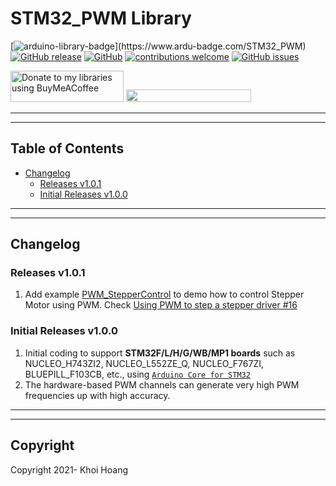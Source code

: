 # STM32_PWM Library

[![arduino-library-badge](https://www.ardu-badge.com/badge/STM32_PWM.svg?)](https://www.ardu-badge.com/STM32_PWM)
[![GitHub release](https://img.shields.io/github/release/khoih-prog/STM32_PWM.svg)](https://github.com/khoih-prog/STM32_PWM/releases)
[![GitHub](https://img.shields.io/github/license/mashape/apistatus.svg)](https://github.com/khoih-prog/STM32_PWM/blob/main/LICENSE)
[![contributions welcome](https://img.shields.io/badge/contributions-welcome-brightgreen.svg?style=flat)](#Contributing)
[![GitHub issues](https://img.shields.io/github/issues/khoih-prog/STM32_PWM.svg)](http://github.com/khoih-prog/STM32_PWM/issues)



<a href="https://www.buymeacoffee.com/khoihprog6" title="Donate to my libraries using BuyMeACoffee"><img src="https://cdn.buymeacoffee.com/buttons/v2/default-yellow.png" alt="Donate to my libraries using BuyMeACoffee" style="height: 50px !important;width: 181px !important;" ></a>
<a href="https://www.buymeacoffee.com/khoihprog6" title="Donate to my libraries using BuyMeACoffee"><img src="https://img.shields.io/badge/buy%20me%20a%20coffee-donate-orange.svg?logo=buy-me-a-coffee&logoColor=FFDD00" style="height: 20px !important;width: 200px !important;" ></a>


---
---

## Table of Contents

* [Changelog](#changelog)
  * [Releases v1.0.1](#Releases-v101)
  * [Initial Releases v1.0.0](#Initial-Releases-v100)

---
---

## Changelog

### Releases v1.0.1

1. Add example [PWM_StepperControl](https://github.com/khoih-prog/STM32_PWM/tree/main/examples/PWM_StepperControl) to demo how to control Stepper Motor using PWM. Check [Using PWM to step a stepper driver #16](https://github.com/khoih-prog/RP2040_PWM/issues/16)

### Initial Releases v1.0.0

1. Initial coding to support **STM32F/L/H/G/WB/MP1 boards** such as NUCLEO_H743ZI2, NUCLEO_L552ZE_Q, NUCLEO_F767ZI, BLUEPILL_F103CB, etc., using [`Arduino Core for STM32`](https://github.com/stm32duino/Arduino_Core_STM32)
2. The hardware-based PWM channels can generate very high PWM frequencies up with high accuracy.


---
---

## Copyright

Copyright 2021- Khoi Hoang


